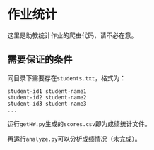 # 作业统计

这里是助教统计作业的爬虫代码，请不必在意。

## 需要保证的条件

同目录下需要存在`students.txt`，格式为：
~~~
student-id1 student-name1
student-id2 student-name2
student-id3 student-name3
...
~~~

运行`getHW.py`生成的`scores.csv`即为成绩统计文件。

再运行`analyze.py`可以分析成绩情况（未完成）。

